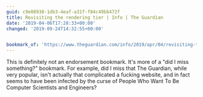 ```yaml
---
guid: c9e08938-1db3-4eaf-a31f-f84c49bb472f
title: Revisiting the rendering tier | Info | The Guardian
date: '2019-04-06T17:28:33+00:00'
changed: '2019-09-24T14:32:55+00:00'


bookmark_of: 'https://www.theguardian.com/info/2019/apr/04/revisiting-the-rendering-tier'
---
```


This is definitely not an endorsement bookmark. It's more of a "did I miss something?" bookmark. For example, did I miss that The Guardian, while very popular, isn't actually that complicated a fucking  website, and in fact seems to have been infected by the curse of People Who Want To Be Computer Scientists and Engineers?
